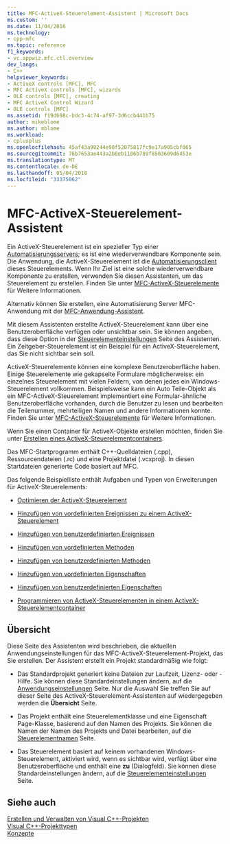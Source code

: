 ```yaml
---
title: MFC-ActiveX-Steuerelement-Assistent | Microsoft Docs
ms.custom: ''
ms.date: 11/04/2016
ms.technology:
- cpp-mfc
ms.topic: reference
f1_keywords:
- vc.appwiz.mfc.ctl.overview
dev_langs:
- C++
helpviewer_keywords:
- ActiveX controls [MFC], MFC
- MFC ActiveX controls [MFC], wizards
- OLE controls [MFC], creating
- MFC ActiveX Control Wizard
- OLE controls [MFC]
ms.assetid: f19d698c-bdc3-4c74-af97-3d6ccb441b75
author: mikeblome
ms.author: mblome
ms.workload:
- cplusplus
ms.openlocfilehash: 45af43a98244e90f52075817fc9e17a905cbf065
ms.sourcegitcommit: 76b7653ae443a2b8eb1186b789f8503609d6453e
ms.translationtype: MT
ms.contentlocale: de-DE
ms.lasthandoff: 05/04/2018
ms.locfileid: "33375062"
---
```

# <a name="mfc-activex-control-wizard"></a>MFC-ActiveX-Steuerelement-Assistent
Ein ActiveX-Steuerelement ist ein spezieller Typ einer [Automatisierungsservers](../../mfc/automation-servers.md); es ist eine wiederverwendbare Komponente sein. Die Anwendung, die ActiveX-Steuerelement ist die [Automatisierungsclient](../../mfc/automation-clients.md) dieses Steuerelements. Wenn Ihr Ziel ist eine solche wiederverwendbare Komponente zu erstellen, verwenden Sie diesen Assistenten, um das Steuerelement zu erstellen. Finden Sie unter [MFC-ActiveX-Steuerelemente](../../mfc/mfc-activex-controls.md) für Weitere Informationen.  
  
 Alternativ können Sie erstellen, eine Automatisierung Server MFC-Anwendung mit der [MFC-Anwendung-Assistent](../../mfc/reference/mfc-application-wizard.md).  
  
 Mit diesem Assistenten erstellte ActiveX-Steuerelement kann über eine Benutzeroberfläche verfügen oder unsichtbar sein. Sie können angeben, dass diese Option in der [Steuerelementeinstellungen](../../mfc/reference/control-settings-mfc-activex-control-wizard.md) Seite des Assistenten. Ein Zeitgeber-Steuerelement ist ein Beispiel für ein ActiveX-Steuerelement, das Sie nicht sichtbar sein soll.  
  
 ActiveX-Steuerelemente können eine komplexe Benutzeroberfläche haben. Einige Steuerelemente wie gekapselte Formulare möglicherweise: ein einzelnes Steuerelement mit vielen Feldern, von denen jedes ein Windows-Steuerelement vollkommen. Beispielsweise kann ein Auto Teile-Objekt als ein MFC-ActiveX-Steuerelement implementiert eine Formular-ähnliche Benutzeroberfläche vorhanden, durch die Benutzer zu lesen und bearbeiten die Teilenummer, mehrteiligen Namen und andere Informationen konnte. Finden Sie unter [MFC-ActiveX-Steuerelemente](../../mfc/mfc-activex-controls.md) für Weitere Informationen.  
  
 Wenn Sie einen Container für ActiveX-Objekte erstellen möchten, finden Sie unter [Erstellen eines ActiveX-Steuerelementcontainers](../../mfc/reference/creating-an-mfc-activex-control-container.md).  
  
 Das MFC-Startprogramm enthält C++-Quelldateien (.cpp), Ressourcendateien (.rc) und eine Projektdatei (.vcxproj). In diesen Startdateien generierte Code basiert auf MFC.  
  
 Das folgende Beispielliste enthält Aufgaben und Typen von Erweiterungen für ActiveX-Steuerelements:  
  
-   [Optimieren der ActiveX-Steuerelement](../../mfc/mfc-activex-controls-optimization.md)  
  
-   [Hinzufügen von vordefinierten Ereignissen zu einem ActiveX-Steuerelement](../../mfc/mfc-activex-controls-adding-stock-events-to-an-activex-control.md)  
  
-   [Hinzufügen von benutzerdefinierten Ereignissen](../../mfc/mfc-activex-controls-adding-custom-events.md)  
  
-   [Hinzufügen von vordefinierten Methoden](../../mfc/mfc-activex-controls-adding-stock-methods.md)  
  
-   [Hinzufügen von benutzerdefinierten Methoden](../../mfc/mfc-activex-controls-adding-custom-methods.md)  
  
-   [Hinzufügen von vordefinierten Eigenschaften](../../mfc/mfc-activex-controls-adding-stock-properties.md)  
  
-   [Hinzufügen von benutzerdefinierten Eigenschaften](../../mfc/mfc-activex-controls-adding-custom-properties.md)  
  
-   [Programmieren von ActiveX-Steuerelementen in einem ActiveX-Steuerelementcontainer](../../mfc/programming-activex-controls-in-a-activex-control-container.md)  
  
## <a name="overview"></a>Übersicht  
 Diese Seite des Assistenten wird beschrieben, die aktuellen Anwendungseinstellungen für das MFC-ActiveX-Steuerelement-Projekt, das Sie erstellen. Der Assistent erstellt ein Projekt standardmäßig wie folgt:  
  
-   Das Standardprojekt generiert keine Dateien zur Laufzeit, Lizenz- oder -Hilfe. Sie können diese Standardeinstellungen ändern, auf die [Anwendungseinstellungen](../../mfc/reference/application-settings-mfc-activex-control-wizard.md) Seite. Nur die Auswahl Sie treffen Sie auf dieser Seite des ActiveX-Steuerelement-Assistenten auf wiedergegeben werden die **Übersicht** Seite.  
  
-   Das Projekt enthält eine Steuerelementklasse und eine Eigenschaft Page-Klasse, basierend auf den Namen des Projekts. Sie können die Namen der Namen des Projekts und Datei bearbeiten, auf die [Steuerelementnamen](../../mfc/reference/control-names-mfc-activex-control-wizard.md) Seite.  
  
-   Das Steuerelement basiert auf keinem vorhandenen Windows-Steuerelement, aktiviert wird, wenn es sichtbar wird, verfügt über eine Benutzeroberfläche und enthält eine **zu** (Dialogfeld). Sie können diese Standardeinstellungen ändern, auf die [Steuerelementeinstellungen](../../mfc/reference/control-settings-mfc-activex-control-wizard.md) Seite.  
  
## <a name="see-also"></a>Siehe auch  
 [Erstellen und Verwalten von Visual C++-Projekten](../../ide/creating-and-managing-visual-cpp-projects.md)   
 [Visual C++-Projekttypen](../../ide/visual-cpp-project-types.md)   
 [Konzepte](../../atl/active-template-library-atl-concepts.md)

